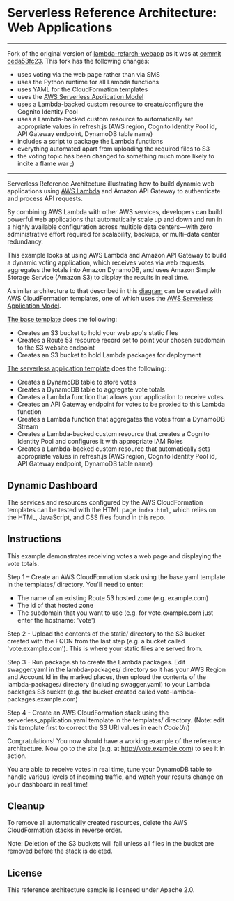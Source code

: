 # Serverless Reference Architecture: Web Applications

---

Fork of the original version of [lambda-refarch-webapp](https://github.com/awslabs/lambda-refarch-webapp) as it was at [commit ceda53fc23](https://github.com/awslabs/lambda-refarch-webapp/tree/ceda53fc23f97df8acca5503140f128670a68890). This fork has the following changes: 

- uses voting via the web page rather than via SMS
- uses the Python runtime for all Lambda functions
- uses YAML for the CloudFormation templates
- uses the [AWS Serverless Application Model](https://github.com/awslabs/serverless-application-model)
- uses a Lambda-backed custom resource to create/configure the Cognito Identity Pool
- uses a Lambda-backed custom resource to automatically set appropriate values in refresh.js (AWS region, Cognito Identity Pool id, API Gateway endpoint, DynamoDB table name)
- includes a script to package the Lambda functions
- everything automated apart from uploading the required files to S3
- the voting topic has been changed to something much more likely to incite a flame war ;)

---

Serverless Reference Architecture illustrating how to build dynamic web applications using [AWS Lambda](http://aws.amazon.com/lambda/) and Amazon API Gateway to authenticate and process API requests.

By combining AWS Lambda with other AWS services, developers can build powerful web applications that automatically scale up and down and run in a highly available configuration across multiple data centers&mdash;with zero administrative effort required for scalability, backups, or multi–data center redundancy.

This example looks at using AWS Lambda and Amazon API Gateway to build a dynamic voting application, which receives votes via web requests, aggregates the totals into Amazon DynamoDB, and uses Amazon Simple Storage Service (Amazon S3) to display the results in real time.

A similar architecture to that described in this [diagram](https://s3.amazonaws.com/awslambda-reference-architectures/web-app/lambda-refarch-webapp.pdf) can be created with AWS CloudFormation templates, one of which uses the [AWS Serverless Application Model](https://github.com/awslabs/serverless-application-model).

[The base template](https://@TODO) does the following:

- Creates an S3 bucket to hold your web app's static files
- Creates a Route 53 resource record set to point your chosen subdomain to the S3 website endpoint
- Creates an S3 bucket to hold Lambda packages for deployment


[The serverless application template](https://@TODO) does the following:
:
- Creates a DynamoDB table to store votes
- Creates a DynamoDB table to aggregate vote totals
- Creates a Lambda function that allows your application to receive votes
- Creates an API Gateway endpoint for votes to be proxied to this Lambda function
- Creates a Lambda function that aggregates the votes from a DynamoDB Stream
- Creates a Lambda-backed custom resource that creates a Cognito Identity Pool and configures it with appropriate IAM Roles
- Creates a Lambda-backed custom resource that automatically sets appropriate values in refresh.js (AWS region, Cognito Identity Pool id, API Gateway endpoint, DynamoDB table name)

## Dynamic Dashboard

The services and resources configured by the AWS CloudFormation templates can be tested with the HTML page `index.html`, which relies on the HTML, JavaScript, and CSS files found in this repo.

## Instructions

This example demonstrates receiving votes a web page and displaying the vote totals.

Step 1 – Create an AWS CloudFormation stack using the base.yaml template in the templates/ directory. You'll need to enter:

- The name of an existing Route 53 hosted zone (e.g. example.com)
- The id of that hosted zone
- The subdomain that you want to use (e.g. for vote.example.com just enter the hostname: 'vote')

Step 2 - Upload the contents of the static/ directory to the S3 bucket created with the FQDN from the last step (e.g. a bucket called 'vote.example.com'). This is where your static files are served from.

Step 3 - Run package.sh to create the Lambda packages. Edit swagger.yaml in the lambda-packages/ directory so it has your AWS Region and Account Id in the marked places, then upload the contents of the lambda-packages/ directory (including swagger.yaml) to your Lambda packages S3 bucket (e.g. the bucket created called vote-lambda-packages.example.com)

Step 4 - Create an AWS CloudFormation stack using the serverless_application.yaml template in the templates/ directory. (Note: edit this template first to correct the S3 URI values in each *CodeUri*)

Congratulations! You now should have a working example of the reference architecture. Now go to the site (e.g. at http://vote.example.com) to see it in action.

You are able to receive votes in real time, tune your DynamoDB table to handle various levels of incoming traffic, and watch your results change on your dashboard in real time!


## Cleanup

To remove all automatically created resources, delete the AWS CloudFormation stacks in reverse order.

Note: Deletion of the S3 buckets will fail unless all files in the bucket are removed before the stack is deleted.

## License

This reference architecture sample is licensed under Apache 2.0.

